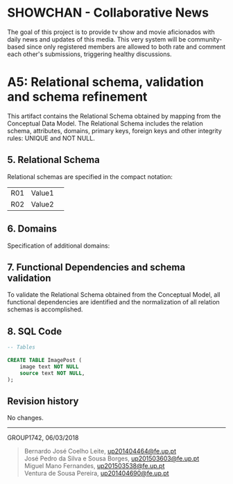 # SHOWCHAN - Collaborative News
The goal of this project is to provide tv show and movie aficionados with daily news and updates of this media. This very system will be community-based since only registered members are allowed to both rate and comment each other's submissions, triggering healthy discussions.

# A5: Relational schema, validation and schema refinement
This artifact contains the Relational Schema obtained by mapping from the Conceptual Data Model. The Relational Schema includes the relation schema, attributes, domains, primary keys, foreign keys and other integrity rules: UNIQUE and NOT NULL.
 
## 5. Relational Schema
Relational schemas are specified in the compact notation: 

| | | |
|-|-|-|
| R01 | Value1 |
| R02 | Value2 |
 
## 6. Domains
Specification of additional domains:

## 7. Functional Dependencies and schema validation
To validate the Relational Schema obtained from the Conceptual Model, all functional dependencies are identified and the normalization of all relation schemas is accomplished.

## 8. SQL Code
```SQL
-- Tables
 
CREATE TABLE ImagePost (
 	image text NOT NULL
 	source text NOT NULL,
);
```

## Revision history
No changes.

 
***
 
GROUP1742, 06/03/2018
 
> Bernardo José Coelho Leite, up201404464@fe.up.pt  
> José Pedro da Silva e Sousa Borges, up201503603@fe.up.pt  
> Miguel Mano Fernandes, up201503538@fe.up.pt  
> Ventura de Sousa Pereira, up201404690@fe.up.pt  
